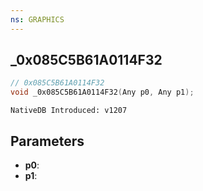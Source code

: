 ```yaml
---
ns: GRAPHICS
---
```

## _0x085C5B61A0114F32

```c
// 0x085C5B61A0114F32
void _0x085C5B61A0114F32(Any p0, Any p1);
```

```
NativeDB Introduced: v1207
```

## Parameters
* **p0**:
* **p1**:
